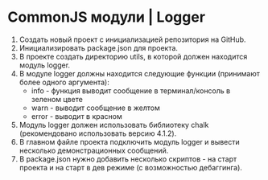 #    CommonJS модули | Logger

1.  Создать новый проект с инициализацией репозитория на GitHub.
2.  Инициализировать package.json для проекта.
3.  В проекте создать директорию utils, в которой должен находится модуль logger.
4.  В модуле logger должны находится следующие функции (принимают более одного аргумента):
    *   info - функция выводит сообщение в терминал/консоль в зеленом цвете
    *   warn - выводит сообщение в желтом
    *   error - выводит в красном
5.  Модуль logger должен использовать библиотеку chalk (рекомендовано использовать версию 4.1.2).
6.  В главном файле проекта подключить модуль logger и вывести несколько демонстрационных сообщений.
7.  В package.json нужно добавить несколько скриптов - на старт проекта и на старт в дев режиме (с возможностью дебаггинга).
